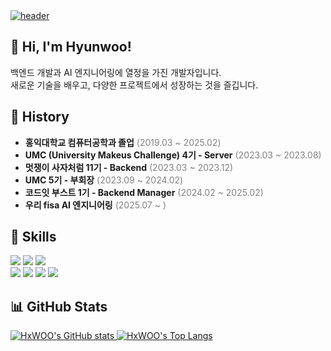 <a href="https://github.com/HxWOO">
  <img src="https://capsule-render.vercel.app/api?type=waving&color=gradient&height=300&section=header&text=Hyunwoo%20git&fontSize=60&animation=twinkling" alt="header"/>
</a>

## 👋 Hi, I'm Hyunwoo!

백엔드 개발과 AI 엔지니어링에 열정을 가진 개발자입니다.  
새로운 기술을 배우고, 다양한 프로젝트에서 성장하는 것을 즐깁니다.

## 🏫 History

- **홍익대학교 컴퓨터공학과 졸업** <span style="color:gray">(2019.03 ~ 2025.02)</span>
- **UMC (University Makeus Challenge) 4기 - Server** <span style="color:gray">(2023.03 ~ 2023.08)</span>
- **멋쟁이 사자처럼 11기 - Backend** <span style="color:gray">(2023.03 ~ 2023.12)</span>
- **UMC 5기 - 부회장** <span style="color:gray">(2023.09 ~ 2024.02)</span>
- **코드잇 부스트 1기 - Backend Manager** <span style="color:gray">(2024.02 ~ 2025.02)</span>
- **우리 fisa AI 엔지니어링** <span style="color:gray">(2025.07 ~ )</span>

## 🚀 Skills

<p>
  <img src="https://img.shields.io/badge/java-007396?style=for-the-badge&logo=java&logoColor=white"/>
  <img src="https://img.shields.io/badge/c++-00599C?style=for-the-badge&logo=c%2B%2B&logoColor=white"/>
  <img src="https://img.shields.io/badge/python-3776AB?style=for-the-badge&logo=python&logoColor=white"/>
  <br/>
  <img src="https://img.shields.io/badge/spring-6DB33F?style=for-the-badge&logo=spring&logoColor=white"/>
  <img src="https://img.shields.io/badge/django-092E20?style=for-the-badge&logo=django&logoColor=white"/>
  <img src="https://img.shields.io/badge/git-F05032?style=for-the-badge&logo=git&logoColor=white"/>
  <img src="https://img.shields.io/badge/github-181717?style=for-the-badge&logo=github&logoColor=white"/>
</p>

## 📊 GitHub Stats

<a href="https://github.com/HxWOO">
  <img src="https://github-readme-stats.vercel.app/api?username=HxWOO&show_icons=true&theme=transparent" alt="HxWOO's GitHub stats"/>
</a>
<a href="https://github.com/HxWOO">
  <img src="https://github-readme-stats.vercel.app/api/top-langs/?username=HxWOO&layout=compact&theme=nord" alt="HxWOO's Top Langs"/>
</a>

<!---
HxWOO/HxWOO is a ✨ special ✨ repository because its `README.md` (this file) appears on your GitHub profile.
You can click the Preview link to take a look at your changes.
--->

